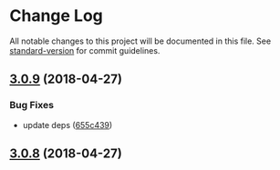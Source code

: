 # Change Log

All notable changes to this project will be documented in this file. See [standard-version](https://github.com/conventional-changelog/standard-version) for commit guidelines.

<a name="3.0.9"></a>
## [3.0.9](https://github.com/canjs/can-component/compare/v3.0.8...v3.0.9) (2018-04-27)


### Bug Fixes

* update deps ([655c439](https://github.com/canjs/can-component/commit/655c439))



<a name="3.0.8"></a>
## [3.0.8](https://github.com/canjs/can-component/compare/v3.0.7...v3.0.8) (2018-04-27)
